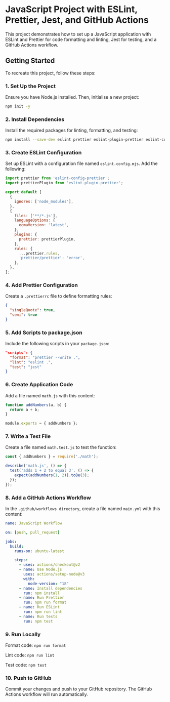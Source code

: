 # JavaScript Project with ESLint, Prettier, Jest, and GitHub Actions

This project demonstrates how to set up a JavaScript application with ESLint and Prettier for code formatting and linting, Jest for testing, and a GitHub Actions workflow.

## Getting Started
To recreate this project, follow these steps:

### 1. Set Up the Project
Ensure you have Node.js installed. Then, initialise a new project:

```bash
npm init -y
```

### 2. Install Dependencies

Install the required packages for linting, formatting, and testing:

```bash
npm install --save-dev eslint prettier eslint-plugin-prettier eslint-config-prettier jest
```

### 3. Create ESLint Configuration
Set up ESLint with a configuration file named ```eslint.config.mjs```. Add the following:

```javascript
import prettier from 'eslint-config-prettier';
import prettierPlugin from 'eslint-plugin-prettier';

export default [
  {
    ignores: ['node_modules'],
  },
  {
    files: ['**/*.js'],
    languageOptions: {
      ecmaVersion: 'latest',
    },
    plugins: {
      prettier: prettierPlugin,
    },
    rules: {
      ...prettier.rules,
      'prettier/prettier': 'error',
    },
  },
];
```
### 4. Add Prettier Configuration
Create a ```.prettierrc``` file to define formatting rules:

```json
{
  "singleQuote": true,
  "semi": true
}
```

### 5. Add Scripts to package.json
Include the following scripts in your ```package.json```:

```json
"scripts": {
  "format": "prettier --write .",
  "lint": "eslint .",
  "test": "jest"
}
```

### 6. Create Application Code
Add a file named ```math.js``` with this content:

```javascript
function addNumbers(a, b) {
  return a + b;
}

module.exports = { addNumbers };
```

### 7. Write a Test File
Create a file named ```math.test.js``` to test the function:

```javascript
const { addNumbers } = require('./math');

describe('math.js', () => {
  test('adds 1 + 2 to equal 3', () => {
    expect(addNumbers(1, 2)).toBe(3);
  });
});
```

### 8. Add a GitHub Actions Workflow
In the ```.github/workflows directory```, create a file named ```main.yml``` with this content:

```yaml
name: JavaScript Workflow

on: [push, pull_request]

jobs:
  build:
    runs-on: ubuntu-latest

    steps:
      - uses: actions/checkout@v2
      - name: Use Node.js
        uses: actions/setup-node@v3
        with:
          node-version: "18"
      - name: Install dependencies
        run: npm install
      - name: Run Prettier
        run: npm run format
      - name: Run ESLint
        run: npm run lint
      - name: Run tests
        run: npm test
```
### 9. Run Locally
Format code: ```npm run format```

Lint code: ```npm run lint```

Test code: ```npm test```
### 10. Push to GitHub
Commit your changes and push to your GitHub repository. The GitHub Actions workflow will run automatically.